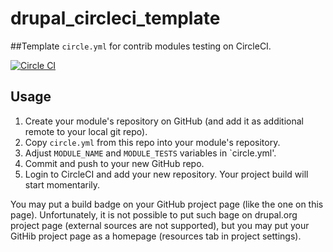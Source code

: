 # drupal_circleci_template
##Template `circle.yml` for contrib modules testing on CircleCI.

[![Circle CI](https://circleci.com/gh/alexdesignworks/drupal_circleci_template.svg?style=shield)](https://circleci.com/gh/alexdesignworks/drupal_circleci_template)

## Usage
1. Create your module's repository on GitHub (and add it as additional remote to your local git repo).
2. Copy `circle.yml` from this repo into your module's repository.
3. Adjust `MODULE_NAME` and `MODULE_TESTS` variables in `circle.yml'.
4. Commit and push to your new GitHub repo.
5. Login to CircleCI and add your new repository. Your project build will start momentarily.

You may put a build badge on your GitHub project page (like the one on this page). Unfortunately, it is not possible to put such bage on drupal.org project page (external sources are not supported), but you may put your GitHib project page as a homepage (resources tab in project settings).
